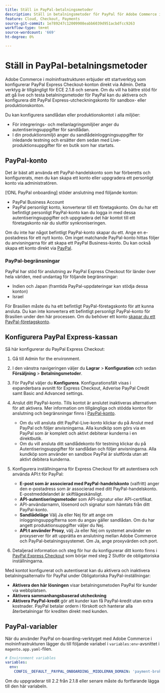 ```yaml
---
title: Ställ in PayPal-betalningsmetoder
description: Ställ in betalningsmetoder för PayPal för Adobe Commerce i molninfrastruktur.
feature: Cloud, Checkout, Payments
source-git-commit: 1e789247c12009908eabb6039d951acbdfcc9263
workflow-type: tm+mt
source-wordcount: '669'
ht-degree: 0%

---
```


# Ställ in PayPal-betalningsmetoder

Adobe Commerce i molninfrastrukturen erbjuder ett startverktyg som konfigurerar PayPal Express Checkout-konton direkt via Admin. Detta verktyg är tillgängligt för ECE 2.1.8 och senare. Om du vill ha bättre stöd för att gå live och testa betalningsmetoder för PayPal kan du aktivera och konfigurera ditt PayPal Express-utcheckningskonto för sandbox- eller produktionskonton.

Du kan konfigurera sandlådan eller produktionskontot i alla miljöer:

* För integrerings- och mellanlagringsmiljöer anger du autentiseringsuppgifter för sandlådan.
* I din produktionsmiljö anger du sandlådeinloggningsuppgifter för inledande testning och ersätter dem sedan med Live-produktionsuppgifter för en butik som har startats.

## PayPal-konto

Det är bäst att använda ett PayPal-handelskonto som har förberetts och konfigurerats, men du kan skapa ett konto eller uppgradera ett personligt konto via administratören.

[!DNL PayPal onboarding] stöder anslutning med följande konton:

* PayPal Business Account
* PayPal personligt konto, konverterar till ett företagskonto. Om du har ett befintligt personligt PayPal-konto kan du logga in med dessa autentiseringsuppgifter och uppgradera det här kontot till ett företagskonto när du slutför synkroniseringen.

Om du inte har något befintligt PayPal-konto skapar du ett. Ange en e-postadress för ett nytt konto. Om inget matchande PayPal-konto hittas följer du anvisningarna för att skapa ett PayPal Business-konto. Du kan också skapa ett konto direkt via [PayPal](https://www.paypal.com/us/webapps/mpp/account-selection).

### PayPal-begränsningar

PayPal har stöd för anslutning av PayPal Express Checkout för länder över hela världen, med undantag för följande begränsningar:

* Indien och Japan (framtida PayPal-uppdateringar kan stödja dessa konton)
* Israel

För Brasilien måste du ha ett befintligt PayPal-företagskonto för att kunna ansluta. Du kan inte konvertera ett befintligt personligt PayPal-konto för Brasilien under den här processen. Om du behöver ett konto [skapar du ett PayPal-företagskonto](https://www.paypal.com/us/webapps/mpp/account-selection).

## Konfigurera PayPal Express-kassan

Så här konfigurerar du PayPal Express Checkout:

1. Gå till Admin for the environment.
1. I den vänstra navigeringen väljer du **Lagrar** > **Konfiguration** och sedan **Försäljning** > **Betalningsmetoder**.
1. För PayPal väljer du **Konfigurera**. Konfigurationsfält visas i expanderbara avsnitt för Express Checkout, Adverise PayPal Credit samt Basic and Advanced settings.
1. Anslut ditt PayPal-konto. Tills kontot är anslutet inaktiveras alternativen för att aktivera. Mer information om tillgängliga och stödda konton för anslutning och begränsningar finns i [PayPal-konto](#paypal-account).

   * Om du vill ansluta ditt PayPal-Live-konto klickar du på Anslut med PayPal och följer anvisningarna. Alla kundköp som görs via en PayPal som är komplett och aktivt debiterar kunderna i en direktbutik.
   * Om du vill ansluta ditt sandlådekonto för testning klickar du på Autentiseringsuppgifter för sandlådan och följer anvisningarna. Alla kundköp som använder en sandbox PayPal är slutförda utan att aktivt debitera kunderna.

1. Konfigurera inställningarna för Express Checkout för att autentisera och använda API:t för PayPal:

   * **E-post som är associerad med PayPal-handelskonto** (valfritt) anger den e-postadress som är associerad med ditt PayPal-handelskonto. E-postmeddelandet är skiftlägeskänsligt.
   * **API-autentiseringsmetoder** som API-signatur eller API-certifikat.
   * API-användarnamn, lösenord och signatur som hämtats från ditt PayPal-konto.
   * **Sandlådeläge** Välj Ja eller Nej för att ange om inloggningsuppgifterna som du angav gäller sandlådan. Om du har angett produktionsuppgifter väljer du Nej.
   * **API:t använder Proxy**, välj Ja eller Nej om systemet använder en proxyserver för att upprätta en anslutning mellan Adobe Commerce och PayPal-betalningssystemet. Om Ja, ange proxyvärden och port.

1. Detaljerad information och steg för hur du konfigurerar ditt konto finns i [PayPal Express Checkout](https://experienceleague.adobe.com/sv/docs/commerce-admin/stores-sales/payments/paypal/paypal-express-checkout) som börjar med steg 2 Slutför de obligatoriska inställningarna.

Med kontot konfigurerat och autentiserat kan du aktivera och inaktivera betalningsalternativ för PayPal under Obligatoriska PayPal-inställningar:

* **Aktivera den här lösningen** visar betalningsmetoden PayPal för kunder via webbplatsen.
* **Aktivera sammanhangsbaserad utcheckning**
* **Aktivera PayPal-kredit** gör att kunder kan få PayPal-kredit utan extra kostnader. PayPal betalar ordern i förskott och hanterar alla återbetalningar för krediten direkt med kunden.

## PayPal-variabler

När du använder PayPal on-boarding-verktyget med Adobe Commerce i molninfrastrukturen lägger du till följande variabel i `variables:env`-avsnittet i `magento.app.yaml`-filen.

```yaml
# Environment variables
variables:
  env:
    CONFIG__DEFAULT__PAYPAL_ONBOARDING__MIDDLEMAN_DOMAIN: 'payment-broker.magento.com'
```

Om du uppgraderar till 2.2 från 2.1.8 eller senare måste du fortfarande lägga till den här variabeln.
